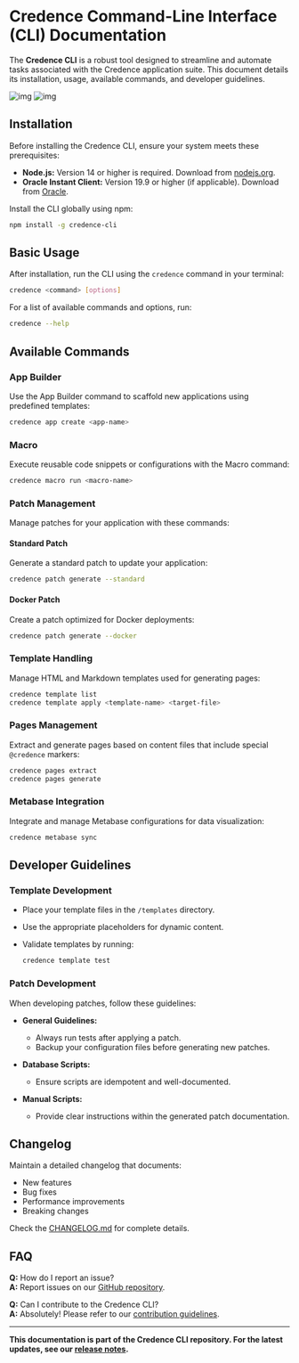 <!-- @credence-[/blog.html]-[documentation] -->

# Credence Command-Line Interface (CLI) Documentation

The **Credence CLI** is a robust tool designed to streamline and automate tasks associated with the Credence application suite. This document details its installation, usage, available commands, and developer guidelines.

![img](https://i0.wp.com/miniextensions.com/wp-content/uploads/sites/5/2020/04/icons.001-2.png?resize=700%2C350&ssl=1)
![img](https://florian-dahlitz.de/media/articles/build-a-markdown-to-html-conversion-pipeline-using-python/thumbnail-m.webp) 

## Installation

Before installing the Credence CLI, ensure your system meets these prerequisites:

- **Node.js:** Version 14 or higher is required. Download from [nodejs.org](https://nodejs.org/).
- **Oracle Instant Client:** Version 19.9 or higher (if applicable). Download from [Oracle](https://www.oracle.com/database/technologies/instant-client.html).

Install the CLI globally using npm:



```sh
npm install -g credence-cli
```

## Basic Usage

After installation, run the CLI using the `credence` command in your terminal:

```sh
credence <command> [options]
```

For a list of available commands and options, run:

```sh
credence --help
```

## Available Commands

### App Builder

Use the App Builder command to scaffold new applications using predefined templates:

```sh
credence app create <app-name>
```

### Macro

Execute reusable code snippets or configurations with the Macro command:

```sh
credence macro run <macro-name>
```

### Patch Management

Manage patches for your application with these commands:

#### Standard Patch

Generate a standard patch to update your application:

```sh
credence patch generate --standard
```

#### Docker Patch

Create a patch optimized for Docker deployments:

```sh
credence patch generate --docker
```

### Template Handling

Manage HTML and Markdown templates used for generating pages:

```sh
credence template list
credence template apply <template-name> <target-file>
```

### Pages Management

Extract and generate pages based on content files that include special `@credence` markers:

```sh
credence pages extract
credence pages generate
```

### Metabase Integration

Integrate and manage Metabase configurations for data visualization:

```sh
credence metabase sync
```

## Developer Guidelines

### Template Development

- Place your template files in the `/templates` directory.
- Use the appropriate placeholders for dynamic content.
- Validate templates by running:

  ```sh
  credence template test
  ```

### Patch Development

When developing patches, follow these guidelines:

- **General Guidelines:**
  - Always run tests after applying a patch.
  - Backup your configuration files before generating new patches.

- **Database Scripts:**
  - Ensure scripts are idempotent and well-documented.

- **Manual Scripts:**
  - Provide clear instructions within the generated patch documentation.

## Changelog

Maintain a detailed changelog that documents:

- New features
- Bug fixes
- Performance improvements
- Breaking changes

Check the [CHANGELOG.md](CHANGELOG.md) for complete details.

## FAQ

**Q:** How do I report an issue?  
**A:** Report issues on our [GitHub repository](https://github.com/yourrepo/credence-cli/issues).

**Q:** Can I contribute to the Credence CLI?  
**A:** Absolutely! Please refer to our [contribution guidelines](CONTRIBUTING.md).

---
**This documentation is part of the Credence CLI repository. For the latest updates, see our [release notes](CHANGELOG.md).**
